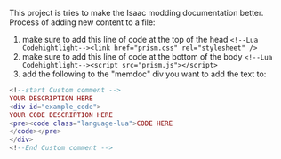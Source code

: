 This project is tries to make the Isaac modding documentation better.
 Process of adding new content to a file:
1. make sure to add this line of code at the top of the head       `<!--Lua Codehightlight--><link href="prism.css" rel="stylesheet" />`  
2. make sure to add this line of code at the bottom of the body     `<!--Lua Codehightlight--><script src="prism.js"></script>`
3. add the following to the "memdoc" div you want to add the text to:
```lua
<!--start Custom comment -->
YOUR DESCRIPTION HERE
<div id="example_code">
YOUR CODE DESCRIPTION HERE
<pre><code class="language-lua">CODE HERE
</code></pre>	
</div>
<!--End Custom comment -->
```
